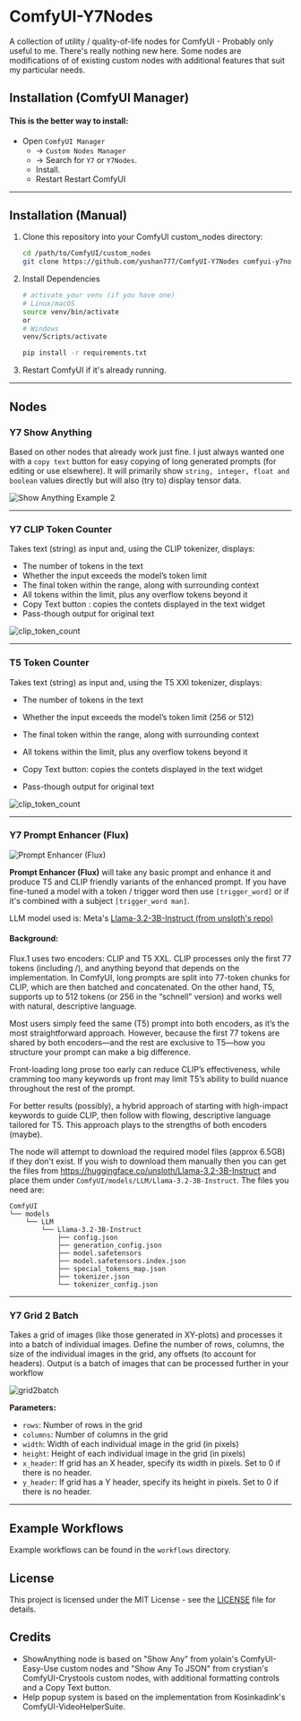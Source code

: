 # ComfyUI-Y7Nodes

A collection of utility / quality-of-life nodes for ComfyUI - Probably only useful to me.  There's really nothing new here. Some nodes are modifications of of existing custom nodes with additional features that suit my particular needs.

## Installation (ComfyUI Manager)

 #### This is the better way to install: 
 - Open `ComfyUI Manager` 
   - → `Custom Nodes Manager` 
   - → Search for `Y7` or `Y7Nodes`. 
   - Install. 
   - Restart Restart ComfyUI

------

## Installation (Manual)

1. Clone this repository into your ComfyUI custom_nodes directory:
   ```bash
   cd /path/to/ComfyUI/custom_nodes
   git clone https://github.com/yushan777/ComfyUI-Y7Nodes comfyui-y7nodes
   
   ```

2. Install Dependencies
   ```bash
   # activate your venv (if you have one)
   # Linux/macOS
   source venv/bin/activate
   or 
   # Windows
   venv/Scripts/activate
   
   pip install -r requirements.txt   
   ```

3. Restart ComfyUI if it's already running.

------

## Nodes

### Y7 Show Anything

Based on other nodes that already work just fine.  I just always wanted one with a `copy text` button for easy copying of long generated prompts (for editing or use elsewhere). It will primarily show `string, integer, float and boolean` values directly but will also (try to) display tensor data. 


![Show Anything Example 2 ](assets/show_anything.jpg)

---

### Y7 CLIP Token Counter

Takes text (string) as input and, using the CLIP tokenizer, displays:
- The number of tokens in the text  
- Whether the input exceeds the model’s token limit  
- The final token within the range, along with surrounding context  
- All tokens within the limit, plus any overflow tokens beyond it
- Copy Text button : copies the contets displayed in the text widget
- Pass-though output for original text

![clip_token_count](assets/clip_token_count.jpg)

------

### T5 Token Counter

Takes text (string) as input and, using the T5 XXl tokenizer, displays:

- The number of tokens in the text  

- Whether the input exceeds the model’s token limit  (256 or 512)

- The final token within the range, along with surrounding context  

- All tokens within the limit, plus any overflow tokens beyond it

- Copy Text button: copies the contets displayed in the text widget

- Pass-though output for original text

![clip_token_count](assets/t5_token_count.jpg)

------
### Y7 Prompt Enhancer (Flux)

![Prompt Enhancer (Flux) ](assets/prompt_enhancer.jpg)

**Prompt Enhancer (Flux)** will take any basic prompt and enhance it and produce T5 and CLIP friendly variants of the enhanced prompt. If you have fine-tuned a model with a token / trigger word then use `[trigger_word]` or if it's combined with a subject `[trigger_word man]`.

LLM model used is: Meta's [Llama-3.2-3B-Instruct (from unsloth's repo)](https://huggingface.co/unsloth/Llama-3.2-3B-Instruct)

#### Background: 

Flux.1 uses two encoders: CLIP and T5 XXL. CLIP processes only the first 77 tokens (including <bos>/<eos>), and anything beyond that depends on the implementation. In ComfyUI, long prompts are split into 77-token chunks for CLIP, which are then batched and concatenated. On the other hand, T5, supports up to 512 tokens (or 256 in the “schnell” version) and works well with natural, descriptive language.

Most users simply feed the same (T5) prompt into both encoders, as it’s the most straightforward approach. However, because the first 77 tokens are shared by both encoders—and the rest are exclusive to T5—how you structure your prompt can make a big difference.

Front-loading long prose too early can reduce CLIP’s effectiveness, while cramming too many keywords up front may limit T5’s ability to build nuance throughout the rest of the prompt.

For better results (possibly), a hybrid approach of starting with high-impact keywords to guide CLIP, then follow with flowing, descriptive language tailored for T5. This approach plays to the strengths of both encoders (maybe).

The node will attempt to download the required model files (approx 6.5GB) if they don't exist.  If you wish to download them manually then you can get the files from https://huggingface.co/unsloth/Llama-3.2-3B-Instruct and place them under `ComfyUI/models/LLM/Llama-3.2-3B-Instruct`. The files you need are:

```
ComfyUI
└── models
    └── LLM
        └── Llama-3.2-3B-Instruct
            ├── config.json
            ├── generation_config.json
            ├── model.safetensors
            ├── model.safetensors.index.json
            ├── special_tokens_map.json
            ├── tokenizer.json
            └── tokenizer_config.json
```




------


### Y7 Grid 2 Batch

Takes a grid of images (like those generated in XY-plots) and processes it into a batch of individual images.  Define the number of rows, columns, the size of the individual images in the grid, any offsets (to account for headers). Output is a batch of images that can be processed further in your workflow

![grid2batch](assets/grid2batch.jpg)

**Parameters:**

- `rows`: Number of rows in the grid
- `columns`: Number of columns in the grid
- `width`: Width of each individual image in the grid (in pixels)
- `height`: Height of each individual image in the grid (in pixels)
- `x_header`: If grid has an X header, specify its width in pixels. Set to 0 if there is no header.
- `y_header`: If grid has a Y header, specify its height in pixels. Set to 0 if there is no header.


---

## Example Workflows

Example workflows can be found in the `workflows` directory. 

## License

This project is licensed under the MIT License - see the [LICENSE](LICENSE) file for details.

## Credits

- ShowAnything node is based on "Show Any" from yolain's ComfyUI-Easy-Use custom nodes and "Show Any To JSON" from crystian's ComfyUI-Crystools custom nodes, with additional formatting controls and a Copy Text button.
- Help popup system is based on the implementation from Kosinkadink's ComfyUI-VideoHelperSuite.

